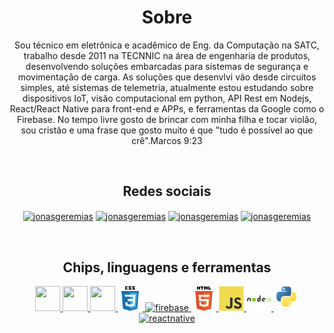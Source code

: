 
<h1 align='center'>Sobre</h1>
<p align='center'>Sou técnico em eletrônica e acadêmico de Eng. da Computação na SATC, trabalho desde 2011 na TECNNIC na área de engenharia de produtos, desenvolvendo soluções embarcadas para sistemas de segurança e movimentação de carga. As soluções que desenvlvi vão desde circuitos simples, até sistemas de telemetria, atualmente estou estudando sobre dispositivos IoT, visão computacional em python, API Rest em Nodejs, React/React Native para front-end e APPs, e ferramentas da Google como o Firebase. No tempo livre gosto de brincar com minha filha e tocar violão, sou cristão e uma frase que gosto muito é que "tudo é possível ao que crê".Marcos 9:23</p>
<br/>
<h2 align='center'>Redes sociais</h2>
<p align='center'><a href="mailto:jonasgeremiasjj@gmail.com" target="blank"><img align="center" src="https://camo.githubusercontent.com/4a3dd8d10a27c272fd04b2ce8ed1a130606f95ea6a76b5e19ce8b642faa18c27/68747470733a2f2f6564656e742e6769746875622e696f2f537570657254696e7949636f6e732f696d616765732f7376672f676d61696c2e737667" alt="jonasgeremias" height="30" width="40"/></a>
<a href="www.linkedin.com/in/jonasgeremias" target="blank"><img align="center" src="https://camo.githubusercontent.com/c8a9c5b414cd812ad6a97a46c29af67239ddaeae08c41724ff7d945fb4c047e5/68747470733a2f2f6564656e742e6769746875622e696f2f537570657254696e7949636f6e732f696d616765732f7376672f6c696e6b6564696e2e737667" alt="jonasgeremias" height="30" width="40"/></a>
<a href="https://www.facebook.com/jonaspgeremias" target="blank"><img align="center" src="https://camo.githubusercontent.com/8f245234577766478eaf3ee72b0615e99bb9ef3eaa56e1c37f75692811181d5c/68747470733a2f2f6564656e742e6769746875622e696f2f537570657254696e7949636f6e732f696d616765732f7376672f66616365626f6f6b2e737667" alt="jonasgeremias" height="30" width="40" /></a>
<a href="https://www.instagram.com/jonaspgeremias/" target="blank"><img align="center" src="https://camo.githubusercontent.com/c9dacf0f25a1489fdbc6c0d2b41cda58b77fa210a13a886d6f99e027adfbd358/68747470733a2f2f6564656e742e6769746875622e696f2f537570657254696e7949636f6e732f696d616765732f7376672f696e7374616772616d2e737667" alt="jonasgeremias" height="30" width="40" /></a>
</p>
<br/>

<h2 align='center'>Chips, linguagens e ferramentas</h2>
<p align="center" style="margin-bottom: 8%"> <a href="https://www.espressif.com/"> <img src="https://avatars.githubusercontent.com/u/9460735?s=200&v=4" height="40" width="40"/></a><a href="https://www.microchip.com/"> <img src="https://avatars.githubusercontent.com/u/8910143?s=200&v=4" height="40" width="40"/></a><a href="https://www.w3schools.in/c-tutorial/"> <img src="https://www.w3schools.in/wp-content/uploads/cprogramming-logo.png" height="40" width="40"/></a><a href="https://www.w3schools.com/css/" target="_blank"> <img src="https://raw.githubusercontent.com/devicons/devicon/master/icons/css3/css3-original-wordmark.svg" alt="css3" width="40" height="40"/> </a> <a href="https://firebase.google.com/" target="_blank"> <img src="https://www.vectorlogo.zone/logos/firebase/firebase-icon.svg" alt="firebase" width="40" height="40"/> </a><a href="https://www.w3.org/html/" target="_blank"> <img src="https://raw.githubusercontent.com/devicons/devicon/master/icons/html5/html5-original-wordmark.svg" alt="html5" width="40" height="40"/> </a> <a href="https://developer.mozilla.org/en-US/docs/Web/JavaScript" target="_blank"> <img src="https://raw.githubusercontent.com/devicons/devicon/master/icons/javascript/javascript-original.svg" alt="javascript" width="40" height="40"/> </a>  <a href="https://nodejs.org" target="_blank"> <img src="https://raw.githubusercontent.com/devicons/devicon/master/icons/nodejs/nodejs-original-wordmark.svg" alt="nodejs" width="40" height="40"/> </a> <a href="https://www.python.org" target="_blank"> <img src="https://raw.githubusercontent.com/devicons/devicon/master/icons/python/python-original.svg" alt="python" width="40" height="40"/> </a> <a href="https://reactnative.dev/" target="_blank"> <img src="https://reactnative.dev/img/header_logo.svg" alt="reactnative" width="40" height="40"/> </a>  </p>
